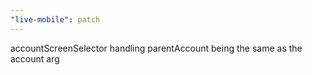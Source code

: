 ```yaml
---
"live-mobile": patch
---
```


accountScreenSelector handling parentAccount being the same as the account arg
